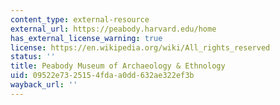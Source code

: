 ```yaml
---
content_type: external-resource
external_url: https://peabody.harvard.edu/home
has_external_license_warning: true
license: https://en.wikipedia.org/wiki/All_rights_reserved
status: ''
title: Peabody Museum of Archaeology & Ethnology
uid: 09522e73-2515-4fda-a0dd-632ae322ef3b
wayback_url: ''
---
```

